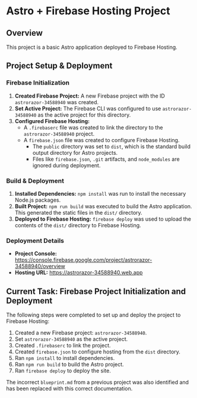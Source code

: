 # Astro + Firebase Hosting Project

## Overview

This project is a basic Astro application deployed to Firebase Hosting.

## Project Setup & Deployment

### Firebase Initialization

1.  **Created Firebase Project:** A new Firebase project with the ID `astrorazor-34588940` was created.
2.  **Set Active Project:** The Firebase CLI was configured to use `astrorazor-34588940` as the active project for this directory.
3.  **Configured Firebase Hosting:**
    *   A `.firebaserc` file was created to link the directory to the `astrorazor-34588940` project.
    *   A `firebase.json` file was created to configure Firebase Hosting.
        *   The `public` directory was set to `dist`, which is the standard build output directory for Astro projects.
        *   Files like `firebase.json`, `.git` artifacts, and `node_modules` are ignored during deployment.

### Build & Deployment

1.  **Installed Dependencies:** `npm install` was run to install the necessary Node.js packages.
2.  **Built Project:** `npm run build` was executed to build the Astro application. This generated the static files in the `dist/` directory.
3.  **Deployed to Firebase Hosting:** `firebase deploy` was used to upload the contents of the `dist/` directory to Firebase Hosting.

### Deployment Details

*   **Project Console:** https://console.firebase.google.com/project/astrorazor-34588940/overview
*   **Hosting URL:** https://astrorazor-34588940.web.app

## Current Task: Firebase Project Initialization and Deployment

The following steps were completed to set up and deploy the project to Firebase Hosting:

1.  Created a new Firebase project: `astrorazor-34588940`.
2.  Set `astrorazor-34588940` as the active project.
3.  Created `.firebaserc` to link the project.
4.  Created `firebase.json` to configure hosting from the `dist` directory.
5.  Ran `npm install` to install dependencies.
6.  Ran `npm run build` to build the Astro project.
7.  Ran `firebase deploy` to deploy the site.

The incorrect `blueprint.md` from a previous project was also identified and has been replaced with this correct documentation.
